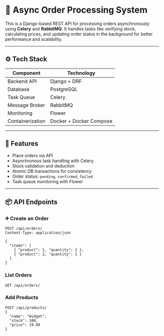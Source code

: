 # 🛒 Async Order Processing System

This is a Django-based REST API for processing orders asynchronously using **Celery** and **RabbitMQ**. It handles tasks like verifying stock, calculating prices, and updating order status in the background for better performance and scalability.

---

## ⚙️ Tech Stack

| Component        | Technology              |
|------------------|--------------------------|
| Backend API      | Django + DRF             |
| Database         | PostgreSQL               |
| Task Queue       | Celery                   |
| Message Broker   | RabbitMQ                 |
| Monitoring       | Flower                   |
| Containerization | Docker + Docker Compose  |

---

## 🚀 Features

- Place orders via API
- Asynchronous task handling with Celery
- Stock validation and deduction
- Atomic DB transactions for consistency
- Order status: `pending`, `confirmed`, `failed`
- Task queue monitoring with Flower

---

## 📦 API Endpoints

### ➕ Create an Order

```http
POST /api/orders/
Content-Type: application/json

{
  "items": [
    { "product": 1, "quantity": 2 },
    { "product": 2, "quantity": 1 }
  ]
}
```
### List Orders
```
GET /api/orders/
```
### Add Products
```
POST /api/products/
{
  "name": "Widget",
  "stock": 100,
  "price": 19.99
}
```

